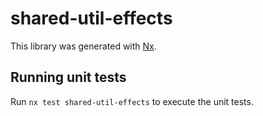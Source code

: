# shared-util-effects

This library was generated with [Nx](https://nx.dev).

## Running unit tests

Run `nx test shared-util-effects` to execute the unit tests.
